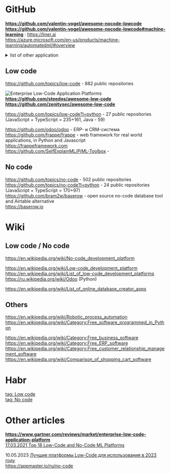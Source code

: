 # GitHub
**https://github.com/valentin-vogel/awesome-nocode-lowcode**    
**https://github.com/valentin-vogel/awesome-nocode-lowcode#machine-learning** :
https://liner.ai       
https://azure.microsoft.com/en-us/products/machine-learning/automatedml/#overview    

<details><summary>list of other application</summary>               
  
Enterprise Platforms                     
Automation and Workflows                     
Forms               
Internal                
Apps                     
Landing Pages                      
Websites               
Portfolios            
Membership          
Databases             
Chatbots                
Games           
Scraper              
More (Uncategorized)           
</details>             

## Low code
https://github.com/topics/low-code -  882 public repositories 

![Enterprise Low-Code Application Platforms](https://raw.githubusercontent.com/steedos/awesome-low-code/master/LCAP-MQ-Graphic.jpeg)                 
**https://github.com/steedos/awesome-low-code**                               
**https://github.com/zenitysec/awesome-low-code**

https://github.com/topics/low-code?l=python - 27 public repositories (JavaScript + TypeScript = 235+161, Java - 59)                  

https://github.com/odoo/odoo -  ERP- и CRM-система               
https://github.com/frappe/frappe -  web framework for real world applications, in Python and Javascript           
https://frappeframework.com              
https://github.com/SelfExplainML/PiML-Toolbox - 

## No code
https://github.com/topics/no-code - 502 public repositories                               
https://github.com/topics/no-code?l=python - 24 public repositories (JavaScript + TypeScript = 170+97)                 
https://github.com/bram2w/baserow - open source no-code database tool and Airtable alternative             
https://baserow.io                       

# Wiki
## Low code / No code
https://en.wikipedia.org/wiki/No-code_development_platform               

https://en.wikipedia.org/wiki/Low-code_development_platform           
https://en.wikipedia.org/wiki/List_of_low-code_development_platforms        
https://ru.wikipedia.org/wiki/Odoo (Python)         

https://en.wikipedia.org/wiki/List_of_online_database_creator_apps                  

## Others
https://en.wikipedia.org/wiki/Robotic_process_automation       
https://en.wikipedia.org/wiki/Category:Free_software_programmed_in_Python       

https://en.wikipedia.org/wiki/Category:Free_business_software
https://en.wikipedia.org/wiki/Category:Free_ERP_software
https://en.wikipedia.org/wiki/Category:Free_customer_relationship_management_software
https://en.wikipedia.org/wiki/Comparison_of_shopping_cart_software



# Habr
[tag: Low code](https://habr.com/ru/search/?target_type=posts&order=relevance&q=%5Blow-code%5D)                
[tag: No code](https://habr.com/ru/search/?target_type=posts&order=relevance&q=%5Bno-code%5D)

# Other articles
**https://www.gartner.com/reviews/market/enterprise-low-code-application-platform**            
[17.03.2021 Top 18 Low-Code and No-Code ML Platforms](https://dev.to/serokell/top-18-low-code-and-no-code-ml-platforms-5981)        

10.05.2023 [Лучшие платформы Low-Code для использования в 2023 году](https://appmaster.io/ru/blog/luchshie-platformy-s-nizkim-kodom)       
https://appmaster.io/ru/no-code
